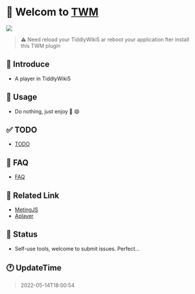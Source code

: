 # 🎉 Welcom to [TWM](https://twms.vercel.app/)

<img src="https://cdn.jsdelivr.net/gh/oeyoews/img/music-notes.png"/>

> ⚠️ Need reload your TiddlyWiki5 ar reboot your application fter install this TWM plugin

## 👤 Introduce

*  A player in TiddlyWiki5

## 🥭 Usage

* Do nothing, just enjoy 🎵 😄

## ✅ TODO

* [TODO](docs/TODO.md)

## 🎤 FAQ

* [FAQ](docs/FAQ.md)

## 🔗 Related Link

* [MetingJS](https://github.com/metowolf/MetingJS)
* [Aplayer](https://github.com/DIYgod/APlayer)


## 🍰 Status

* Self-use tools, welcome to submit issues. Perfect...

## 🕐 UpdateTime

> 2022-05-14T18:00:54

